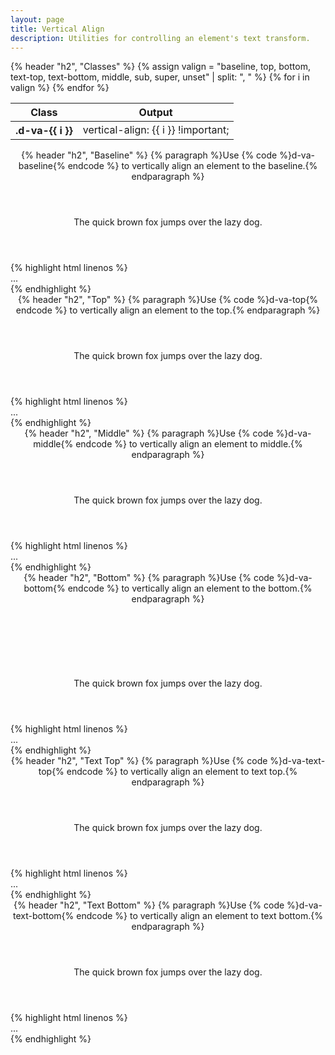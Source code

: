```yaml
---
layout: page
title: Vertical Align
description: Utilities for controlling an element's text transform.
---
```

<section class="d-stack16">
    {% header "h2", "Classes" %}
    <table class="d-table">
        <thead>
            <tr>
                <th scope="col" class="d-w25p">Class</th>
                <th scope="col">Output</th>
            </tr>
        </thead>
        <tbody>
            {% assign valign = "baseline, top, bottom, text-top, text-bottom, middle, sub, super, unset" | split: ", " %}
            {% for i in valign %}
                <tr>
                    <th scope="row" class="d-ff-mono d-fc-purple d-fw-normal d-fs12">.d-va-{{ i }}</th>
                    <td class="d-ff-mono d-fc-orange d-fs12">vertical-align: {{ i }} !important;</td>
                </tr>
            {% endfor %}
        </tbody>
    </table>
</section>
<section class="d-stack16">
    <header class="d-stack2">
        {% header "h2", "Baseline" %}
        {% paragraph %}Use {% code %}d-va-baseline{% endcode %} to vertically align an element to the baseline.{% endparagraph %}
    </header>
    <aside class="d-bar8 d-of-hidden">
        <header class="d-px64 d-py32 d-bgc-green-100 d-bgo50 d-w100p">
            <div class="d-w100p d-ps-relative d-lh0">
                <div class="d-w0 d-h32 d-d-inline-block d-va-baseline">
                    <span class="d-ps-absolute d-t0 d-h32 d-w100p d-by d-bts-dashed d-bbs-dashed d-bc-green-400"></span>
                    <span class="d-ps-absolute d-t0 d-h16 d-w100p d-by d-bts-dashed d-bbs-dashed d-bc-green-400"></span>
                </div>
                <p class="d-d-inline-block d-ps-relative d-zi-base1 d-fc-green-500 d-fs18">The quick brown fox jumps over the lazy dog.</p>
            </div>
        </header>
        <footer class="d-p8 d-bgc-black-700 d-bbr8 d-fs12">
{% highlight html linenos %}
<div class="d-d-inline-block d-va-baseline">...</div>
{% endhighlight %}
        </footer>
    </aside>
</section>
<section class="d-stack16">
    <header class="d-stack2">
        {% header "h2", "Top" %}
        {% paragraph %}Use {% code %}d-va-top{% endcode %} to vertically align an element to the top.{% endparagraph %}
    </header>
    <aside class="d-bar8 d-of-hidden">
        <header class="d-px64 d-py32 d-bgc-purple-100 d-bgo50 d-w100p">
            <div class="d-w100p d-ps-relative d-lh0">
                <div class="d-w0 d-h32 d-d-inline-block d-va-top">
                    <span class="d-ps-absolute d-t0 d-h32 d-w100p d-by d-bts-dashed d-bbs-dashed d-bc-purple-300"></span>
                    <span class="d-ps-absolute d-t0 d-h16 d-w100p d-by d-bts-dashed d-bbs-dashed d-bc-purple-300"></span>
                </div>
                <p class="d-d-inline-block d-ps-relative d-zi-base1 d-fc-purple-400 d-fs18">The quick brown fox jumps over the lazy dog.</p>
            </div>
        </header>
        <footer class="d-p8 d-bgc-black-700 d-bbr8 d-fs12">
{% highlight html linenos %}
<div class="d-d-inline-block d-va-top">...</div>
{% endhighlight %}
        </footer>
    </aside>
</section>
<section class="d-stack16">
    <header class="d-stack2">
        {% header "h2", "Middle" %}
        {% paragraph %}Use {% code %}d-va-middle{% endcode %} to vertically align an element to middle.{% endparagraph %}
    </header>
    <aside class="d-bar8 d-of-hidden">
        <header class="d-px64 d-py32 d-bgc-pink-100 d-bgo50 d-w100p">
            <div class="d-w100p d-ps-relative d-lh0">
                <div class="d-w0 d-h32 d-d-inline-block d-va-middle">
                    <span class="d-ps-absolute d-t0 d-h32 d-w100p d-by d-bts-dashed d-bbs-dashed d-bc-pink-400"></span>
                    <span class="d-ps-absolute d-t0 d-h16 d-w100p d-by d-bts-dashed d-bbs-dashed d-bc-pink-400"></span>
                </div>
                <p class="d-d-inline-block d-ps-relative d-zi-base1 d-fc-pink-500 d-fs18">The quick brown fox jumps over the lazy dog.</p>
            </div>
        </header>
        <footer class="d-p8 d-bgc-black-700 d-bbr8 d-fs12">
{% highlight html linenos %}
<div class="d-d-inline-block d-va-middle">...</div>
{% endhighlight %}
        </footer>
    </aside>
</section>
<section class="d-stack16">
    <header class="d-stack2">
        {% header "h2", "Bottom" %}
        {% paragraph %}Use {% code %}d-va-bottom{% endcode %} to vertically align an element to the bottom.{% endparagraph %}
    </header>
    <aside class="d-bar8 d-of-hidden">
        <header class="d-px64 d-py32 d-bgc-pink-100 d-bgo50 d-w100p">
            <div class="d-w100p d-ps-relative d-lh0">
                <div class="d-w0 d-h32 d-d-inline-block d-va-bottom" style="height: 3rem;">
                    <span class="d-ps-absolute d-t0 d-h32 d-w100p d-by d-bts-dashed d-bbs-dashed d-bc-pink-400"></span>
                    <span class="d-ps-absolute d-t0 d-h16 d-w100p d-by d-bts-dashed d-bbs-dashed d-bc-pink-400"></span>
                </div>
                <p class="d-d-inline-block d-ps-relative d-zi-base1 d-fc-pink d-fs18">The quick brown fox jumps over the lazy dog.</p>
            </div>
        </header>
        <footer class="d-p8 d-bgc-black-700 d-bbr8 d-fs12">
{% highlight html linenos %}
<div class="d-d-inline-block d-va-bottom">...</div>
{% endhighlight %}
        </footer>
    </aside>
</section>
<section class="d-stack16">
    <header class="d-stack2">
        {% header "h2", "Text Top" %}
        {% paragraph %}Use {% code %}d-va-text-top{% endcode %} to vertically align an element to text top.{% endparagraph %}
    </header>
    <aside class="d-bar8 d-of-hidden">
        <header class="d-px64 d-py32 d-bgc-yellow-100 d-bgo50 d-w100p">
            <div class="d-ps-relative d-lh0">
                <div class="d-w0 d-h32 d-d-inline-block d-va-text-top">
                    <span class="d-ps-absolute d-t0 d-h32 d-w100p d-by d-bts-dashed d-bbs-dashed d-bc-yellow-500"></span>
                    <span class="d-ps-absolute d-t0 d-h16 d-w100p d-by d-bts-dashed d-bbs-dashed d-bc-yellow-500"></span>
                </div>
                <p class="d-d-inline-block d-ps-relative d-zi-base1 d-fc-yellow d-fs18">The quick brown fox jumps over the lazy dog.</p>
            </div>
        </header>
        <footer class="d-p8 d-bgc-black-700 d-bbr8 d-fs12">
{% highlight html linenos %}
<div class="d-d-inline-block d-va-text-top">...</div>
{% endhighlight %}
        </footer>
    </aside>
</section>
<section class="d-stack16">
    <header class="d-stack2">
        {% header "h2", "Text Bottom" %}
        {% paragraph %}Use {% code %}d-va-text-bottom{% endcode %} to vertically align an element to text bottom.{% endparagraph %}
    </header>
    <aside class="d-bar8 d-of-hidden">
        <header class="d-px64 d-py32 d-bgc-red-100 d-bgo50 d-w100p">
            <div class="d-w100p d-ps-relative d-lh0">
                <div class="d-w0 d-h32 d-d-inline-block d-va-text-bottom">
                    <span class="d-ps-absolute d-t0 d-h32 d-w100p d-by d-bts-dashed d-bbs-dashed d-bc-red-400"></span>
                    <span class="d-ps-absolute d-t0 d-h16 d-w100p d-by d-bts-dashed d-bbs-dashed d-bc-red-400"></span>
                </div>
                <p class="d-d-inline-block d-ps-relative d-zi-base1 d-fc-red d-fs18">The quick brown fox jumps over the lazy dog.</p>
            </div>
        </header>
        <footer class="d-p8 d-bgc-black-700 d-bbr8 d-fs12">
{% highlight html linenos %}
<div class="d-d-inline-block d-va-text-bottom">...</div>
{% endhighlight %}
        </footer>
    </aside>
</section>
